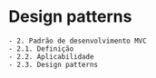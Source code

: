 # Design patterns
	- 2. Padrão de desenvolvimento MVC
	- 2.1. Definição
	- 2.2. Aplicabilidade
	- 2.3. Design patterns
